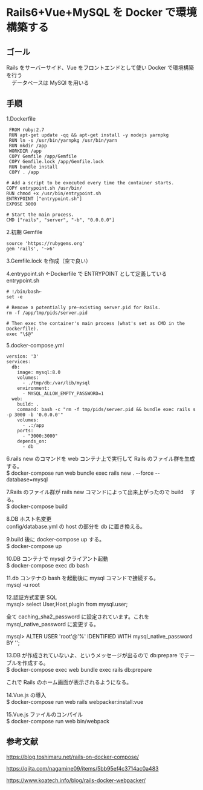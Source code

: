 # Rails6+Vue+MySQL を Docker で環境構築する

## ゴール

Rails をサーバーサイド、Vue をフロントエンドとして使い Docker で環境構築を行う  
　データベースは MySQl を用いる

## 手順

1.Dockerfile

```
 FROM ruby:2.7
 RUN apt-get update -qq && apt-get install -y nodejs yarnpkg
 RUN ln -s /usr/bin/yarnpkg /usr/bin/yarn
 RUN mkdir /app
 WORKDIR /app
 COPY Gemfile /app/Gemfile
 COPY Gemfile.lock /app/Gemfile.lock
 RUN bundle install
 COPY . /app

# Add a script to be executed every time the container starts.
COPY entrypoint.sh /usr/bin/
RUN chmod +x /usr/bin/entrypoint.sh
ENTRYPOINT ["entrypoint.sh"]
EXPOSE 3000

# Start the main process.
CMD ["rails", "server", "-b", "0.0.0.0"]
```

2.初期 Gemfile

```
source 'https://rubygems.org'
gem 'rails', '~>6'
```

3.Gemfile.lock を作成（空で良い）

4.entrypoint.sh ←Dockerfile で ENTRYPOINT として定義している entrypoint.sh

```
# !/bin/bash←
set -e

# Remove a potentially pre-existing server.pid for Rails.
rm -f /app/tmp/pids/server.pid

# Then exec the container's main process (what's set as CMD in the Dockerfile).
exec "\$@"
```

5.docker-compose.yml

```
version: '3'
services:
  db:
    image: mysql:8.0
    volumes:
      - ./tmp/db:/var/lib/mysql
    environment:
      - MYSQL_ALLOW_EMPTY_PASSWORD=1
  web:
    build: .
    command: bash -c "rm -f tmp/pids/server.pid && bundle exec rails s -p 3000 -b '0.0.0.0'"
    volumes:
      - .:/app
    ports:
      - "3000:3000"
    depends_on:
      - db
```

6.rails new のコマンドを web コンテナ上で実行して Rails のファイル群を生成する。  
 \$ docker-compose run web bundle exec rails new . --force --database=mysql

7.Rails のファイル群が rails new コマンドによって出来上がったので build 　する。  
 \$ docker-compose build

8.DB ホスト名変更  
 config/database.yml の host の部分を db に置き換える。

9.build 後に docker-compose up する。  
 \$ docker-compose up

10.DB コンテナで mysql クライアント起動  
 \$ docker-compose exec db bash

11.db コンテナの bash を起動後に mysql コマンドで接続する。  
 mysql -u root

12.認証方式変更 SQL  
 mysql> select User,Host,plugin from mysql.user;

全て caching_sha2_password に設定されています。これを mysql_native_password に変更する。

mysql> ALTER USER 'root'@'%' IDENTIFIED WITH mysql_native_password BY '';

13.DB が作成されていないよ、というメッセージが出るので db:prepare でテーブルを作成する。  
\$ docker-compose exec web bundle exec rails db:prepare

これで Rails のホーム画面が表示されるようになる。

14.Vue.js の導入  
\$ docker-compose run web rails webpacker:install:vue

15.Vue.js ファイルのコンパイル  
\$ docker-compose run web bin/webpack

## 参考文献

https://blog.toshimaru.net/rails-on-docker-compose/

https://qiita.com/nagamine09/items/5bb95ef4c3714ac0a483

https://www.koatech.info/blog/rails-docker-webpacker/
